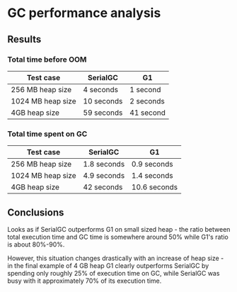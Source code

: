 # GC performance analysis

## Results

### Total time before OOM

<table>
    <thead>
        <tr>
            <th>
                Test case
            </th>
            <th>
                SerialGC
            </th>
            <th>
                G1
            </th>
        </tr>
    </thead>
    <tbody>
        <tr>
            <td>
                256 MB heap size
            </td>
            <td>
                4 seconds
            </td>
            <td>
                1 second
            </td>
        </tr>
        <tr>
            <td>
                1024 MB heap size
            </td>
            <td>
                10 seconds
            </td>
            <td>
                2 seconds
            </td>
        </tr>
        <tr>
            <td>
                4GB heap size
            </td>
            <td>
                59 seconds
            </td>
            <td>
                41 second
            </td>
        </tr>
    </tbody>
</table>

### Total time spent on GC

<table>
    <thead>
        <tr>
            <th>
                Test case
            </th>
            <th>
                SerialGC
            </th>
            <th>
                G1
            </th>
        </tr>
    </thead>
    <tbody>
        <tr>
            <td>
                256 MB heap size
            </td>
            <td>
                1.8 seconds
            </td>
            <td>
                0.9 seconds
            </td>
        </tr>
        <tr>
            <td>
                1024 MB heap size
            </td>
            <td>
                4.9 seconds
            </td>
            <td>
                1.4 seconds
            </td>
        </tr>
        <tr>
            <td>
                4GB heap size
            </td>
            <td>
                42 seconds
            </td>
            <td>
                10.6 seconds
            </td>
        </tr>
    </tbody>
</table>

## Conclusions

Looks as if SerialGC outperforms G1 on small sized heap - 
the ratio between total execution time and GC time is somewhere around 50% while
G1's ratio is about 80%-90%.

However, this situation changes drastically with an increase of heap size - 
in the final example of 4 GB heap G1 clearly outperforms SerialGC by spending 
only roughly 25% of execution time on GC, while SerialGC was busy with it approximately 70% of its execution time.